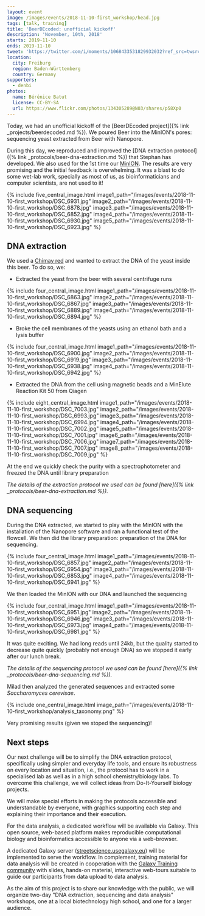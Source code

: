 ```yaml
---
layout: event
image: /images/events/2018-11-10-first_workshop/head.jpg
tags: [talk, training]
title: 'BeerDEcoded: unofficial kickoff'
description: 'November, 10th, 2018'
starts: 2019-11-10
ends: 2019-11-10
tweet: 'https://twitter.com/i/moments/1068433531829932032?ref_src=twsrc%5Etfw'
location:
  city: Freiburg
  region: Baden-Württemberg
  country: Germany
supporters:
  - denbi
photos:
  name: Bérénice Batut
  license: CC-BY-SA
  url: https://www.flickr.com/photos/134305289@N03/shares/p58Xp0
---
```


Today, we had an unofficial kickoff of the [BeerDEcoded project]({% link _projects/beerdecoded.md %}). 
We poured Beer into the MinION's pores: sequencing yeast extracted from Beer with Nanopore.

During this day, we reproduced and improved the [DNA extraction protocol]({% link _protocols/beer-dna-extraction.md %})
that Stephan has developed. We also used for the 1st time our [MinION](nanoporetech.com/products/minion). The results are very 
promising and the initial feedback is overwhelming. It was a blast to do some wet-lab work, specially as most of us, as bioinformaticians and computer scientists, are not used to it!

{% include five_central_image.html
    image1_path="/images/events/2018-11-10-first_workshop/DSC_6931.jpg"
    image2_path="/images/events/2018-11-10-first_workshop/DSC_6878.jpg"
    image3_path="/images/events/2018-11-10-first_workshop/DSC_6852.jpg"
    image4_path="/images/events/2018-11-10-first_workshop/DSC_6930.jpg"
    image5_path="/images/events/2018-11-10-first_workshop/DSC_6923.jpg"
%}

## DNA extraction

We used a [Chimay red](http://chimay.com/bieres/rouge) and wanted to extract the DNA of the yeast inside this beer. To do so, we:

- Extracted the yeast from the beer with several centrifuge runs

{% include four_central_image.html
  image1_path="/images/events/2018-11-10-first_workshop/DSC_6863.jpg"
  image2_path="/images/events/2018-11-10-first_workshop/DSC_6867.jpg"
  image3_path="/images/events/2018-11-10-first_workshop/DSC_6889.jpg"
  image4_path="/images/events/2018-11-10-first_workshop/DSC_6894.jpg"
%}

- Broke the cell membranes of the yeasts using an ethanol bath and a lysis buffer

{% include four_central_image.html
  image1_path="/images/events/2018-11-10-first_workshop/DSC_6900.jpg"
  image2_path="/images/events/2018-11-10-first_workshop/DSC_6919.jpg"
  image3_path="/images/events/2018-11-10-first_workshop/DSC_6938.jpg"
  image4_path="/images/events/2018-11-10-first_workshop/DSC_6942.jpg"
%}

- Extracted the DNA from the cell using magnetic beads and a MinElute Reaction Kit 50 from Qiagen

{% include eight_central_image.html
  image1_path="/images/events/2018-11-10-first_workshop/DSC_7003.jpg"
  image2_path="/images/events/2018-11-10-first_workshop/DSC_6993.jpg"
  image3_path="/images/events/2018-11-10-first_workshop/DSC_6994.jpg"
  image4_path="/images/events/2018-11-10-first_workshop/DSC_7002.jpg"
  image5_path="/images/events/2018-11-10-first_workshop/DSC_7001.jpg"
  image6_path="/images/events/2018-11-10-first_workshop/DSC_7006.jpg"
  image7_path="/images/events/2018-11-10-first_workshop/DSC_7007.jpg"
  image8_path="/images/events/2018-11-10-first_workshop/DSC_7009.jpg"
%}

At the end we quickly check the purity with a spectrophotometer and freezed the DNA until library preparation

*The details of the extraction protocol we used can be found [here]({% link _protocols/beer-dna-extraction.md %}).*

## DNA sequencing

During the DNA extracted, we started to play with the MinION with the installation of the Nanopore software and ran a functional test of the flowcell. We then did the library preparation: preparation of the DNA for sequencing.

{% include four_central_image.html
  image1_path="/images/events/2018-11-10-first_workshop/DSC_6857.jpg"
  image2_path="/images/events/2018-11-10-first_workshop/DSC_6954.jpg"
  image3_path="/images/events/2018-11-10-first_workshop/DSC_6853.jpg"
  image4_path="/images/events/2018-11-10-first_workshop/DSC_6941.jpg"
%}

We then loaded the MinION with our DNA and launched the sequencing

{% include four_central_image.html
  image1_path="/images/events/2018-11-10-first_workshop/DSC_6951.jpg"
  image2_path="/images/events/2018-11-10-first_workshop/DSC_6946.jpg"
  image3_path="/images/events/2018-11-10-first_workshop/DSC_6973.jpg"
  image4_path="/images/events/2018-11-10-first_workshop/DSC_6981.jpg"
%}

It was quite exciting. We had long reads until 24kb, but the quality 
started to decrease quite quickly (probably not enough DNA) so we stopped
it early after our lunch break.

*The details of the sequencing protocol we used can be found [here]({% link _protocols/beer-dna-sequencing.md %}).*

Milad then analyzed the generated sequences and extracted some *Saccharomyces cerevisae*.

{% include one_central_image.html
    image_path="/images/events/2018-11-10-first_workshop/analysis_taxonomy.png"
%}

Very promising results (given we stoped the sequencing)!

## Next steps

Our next challenge will be to simplify the DNA extraction protocol, specifically 
using simpler and everyday life tools, and ensure its robustness on every location and 
situation, i.e., the protocol has to work in a specialised lab as well as in a high 
school chemistry/biology labs. To overcome this challenge, we will collect ideas from 
Do-It-Yourself biology projects.

We will make special efforts in making the protocols accessible and understandable 
by everyone, with graphics supporting each step and explaining their importance and 
their execution. 

For the data analysis, a dedicated workflow will be available via Galaxy. 
This open source, web-based platform makes reproducible computational biology and 
bioinformatics accessible to anyone via a web-browser. 

A dedicated Galaxy server ([streetscience.usegalaxy.eu](https://streetscience.usegalaxy.eu/)) 
will be implemented to serve the workflow. In complement, training material for 
data analysis will be created in cooperation with the [Galaxy Training community](https://galaxyproject.github.io/training-material/) 
with slides, hands-on material, interactive web-tours suitable to guide our participants 
from data upload to data analysis. 

As the aim of this project is to share our knowledge with the public, we will 
organize two-day "DNA extraction, sequencing and data analysis" workshops, 
one at a local biotechnology high school, and one for a larger audience. 

